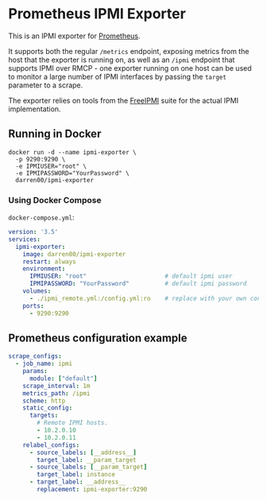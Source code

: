 # Prometheus IPMI Exporter

This is an IPMI exporter for [Prometheus](https://prometheus.io).

It supports both the regular `/metrics` endpoint, exposing metrics from the
host that the exporter is running on, as well as an `/ipmi` endpoint that
supports IPMI over RMCP - one exporter running on one host can be used to
monitor a large number of IPMI interfaces by passing the `target` parameter to
a scrape.

The exporter relies on tools from the
[FreeIPMI](https://www.gnu.org/software/freeipmi/) suite for the actual IPMI
implementation.

## Running in Docker

``` shell
docker run -d --name ipmi-exporter \
  -p 9290:9290 \
  -e IPMIUSER="root" \
  -e IPMIPASSWORD="YourPassword" \
  darren00/ipmi-exporter
```

### Using Docker Compose

`docker-compose.yml`:

``` yaml
version: '3.5'
services:
  ipmi-exporter:
    image: darren00/ipmi-exporter
    restart: always
    environment:
      IPMIUSER: "root"                      # default ipmi user
      IPMIPASSWORD: "YourPassword"          # default ipmi password
    volumes:
      - ./ipmi_remote.yml:/config.yml:ro    # replace with your own config
    ports:
      - 9290:9290
```

## Prometheus configuration example

``` yaml
scrape_configs:
  - job_name: ipmi
    params:
      module: ["default"]
    scrape_interval: 1m
    metrics_path: /ipmi
    scheme: http
    static_config:
      targets:
        # Remote IPMI hosts.
        - 10.2.0.10
        - 10.2.0.11
    relabel_configs:
      - source_labels: [__address__]
        target_label: __param_target
      - source_labels: [__param_target]
        target_label: instance
      - target_label: __address__
        replacement: ipmi-exporter:9290
```
